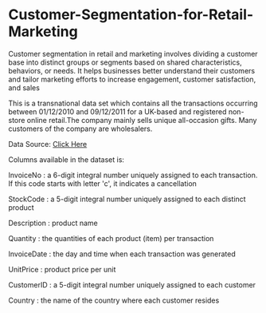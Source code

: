 # Customer-Segmentation-for-Retail-Marketing

Customer segmentation in retail and marketing involves dividing a customer base into distinct groups or segments based on shared characteristics, behaviors, or needs. It helps businesses better understand their customers and tailor marketing efforts to increase engagement, customer satisfaction, and sales


This is a transnational data set which contains all the transactions occurring between 01/12/2010 and 09/12/2011 for a UK-based and registered non-store online retail.The company mainly sells unique all-occasion gifts. Many customers of the company are wholesalers.

Data Source: <a href='https://archive.ics.uci.edu/dataset/352/online+retail'>Click Here</a>


Columns available in the dataset is:

InvoiceNo : a 6-digit integral number uniquely assigned to each transaction. If this code starts with letter 'c', it indicates a cancellation

StockCode : a 5-digit integral number uniquely assigned to each distinct product

Description : product name

Quantity : the quantities of each product (item) per transaction

InvoiceDate : the day and time when each transaction was generated	

UnitPrice : product price per unit

CustomerID : a 5-digit integral number uniquely assigned to each customer

Country : the name of the country where each customer resides	
